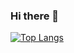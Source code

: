 ### Hi there 👋

[![Top Langs](https://github-readme-stats.vercel.app/api/top-langs/?username=minus-twelve&layout=compact)](https://github.com/minus-twelve/github-readme-stats)
